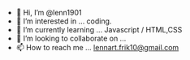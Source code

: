 - 👋 Hi, I’m @lenn1901
- 👀 I’m interested in ... coding.
- 🌱 I’m currently learning ... Javascript / HTML,CSS
- 💞️ I’m looking to collaborate on ... 
- 📫 How to reach me ... lennart.frik10@gmail.com

<!---
lenn1901/lenn1901 is a ✨ special ✨ repository because its `README.md` (this file) appears on your GitHub profile.
You can click the Preview link to take a look at your changes.
--->
